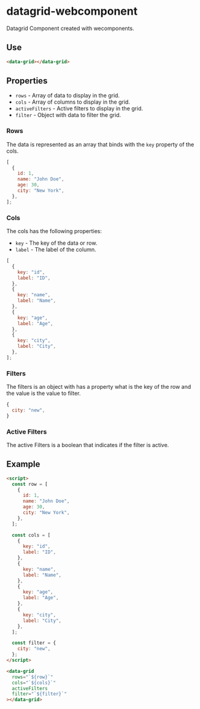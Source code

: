 # datagrid-webcomponent

Datagrid Component created with wecomponents.

## Use

```html
<data-grid></data-grid>
```

## Properties

- `rows` - Array of data to display in the grid.
- `cols` - Array of columns to display in the grid.
- `activeFilters` - Active filters to display in the grid.
- `filter` - Object with data to filter the grid.

### Rows

The data is represented as an array that binds with the `key` property of the cols.

```js
[
  {
    id: 1,
    name: "John Doe",
    age: 30,
    city: "New York",
  },
];
```

### Cols

The cols has the following properties:

- `key` - The key of the data or row.
- `label` - The label of the column.

```js
[
  {
    key: "id",
    label: "ID",
  },
  {
    key: "name",
    label: "Name",
  },
  {
    key: "age",
    label: "Age",
  },
  {
    key: "city",
    label: "City",
  },
];
```

### Filters

The filters is an object with has a property what is the key of the row and the value is the value to filter.

```js
{
  city: "new",
}
```

### Active Filters

The active Filters is a boolean that indicates if the filter is active.

## Example

```html
<script>
  const row = [
    {
      id: 1,
      name: "John Doe",
      age: 30,
      city: "New York",
    },
  ];

  const cols = [
    {
      key: "id",
      label: "ID",
    },
    {
      key: "name",
      label: "Name",
    },
    {
      key: "age",
      label: "Age",
    },
    {
      key: "city",
      label: "City",
    },
  ];

  const filter = {
    city: "new",
  };
</script>

<data-grid
  rows="`${row}`"
  cols="`${cols}`"
  activeFilters
  filter="`${filter}`"
></data-grid>
```
